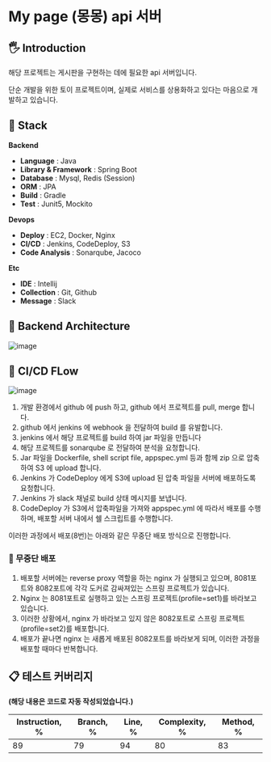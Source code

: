 # My page (몽몽) api 서버

## 🖐 Introduction
해당 프로젝트는 게시판을 구현하는 데에 필요한 api 서버입니다.

단순 개발을 위한 토이 프로젝트이며, 실제로 서비스를 상용화하고 있다는 마음으로 개발하고 있습니다.

## 🔧 Stack

**Backend**
- **Language** : Java
- **Library & Framework** : Spring Boot
- **Database** : Mysql, Redis (Session)
- **ORM** : JPA
- **Build** : Gradle
- **Test** : Junit5, Mockito

**Devops**
- **Deploy** : EC2, Docker, Nginx
- **CI/CD** : Jenkins, CodeDeploy, S3
- **Code Analysis** : Sonarqube, Jacoco

**Etc**
- **IDE** : Intellij
- **Collection** : Git, Github
- **Message** : Slack


## 🔨 Backend Architecture
![image](https://user-images.githubusercontent.com/20418155/187032132-84405343-4730-4c0c-9b27-4d934af3cd13.png)

## 🔨 CI/CD FLow
![image](https://user-images.githubusercontent.com/20418155/182908688-0a0d6e75-de9e-4f03-87bc-f805f1b96545.png)

1. 개발 환경에서 github 에 push 하고, github 에서 프로젝트를 pull, merge 합니다.
2. github 에서 jenkins 에 webhook 을 전달하여 build 를 유발합니다.
3. jenkins 에서 해당 프로젝트를 build 하여 jar 파일을 만듭니다
4. 해당 프로젝트를 sonarqube 로 전달하여 분석을 요청합니다.
5. Jar 파일을 Dockerfile, shell script file, appspec.yml 등과 함께 zip 으로 압축하여 S3 에 upload 합니다.
6. Jenkins 가 CodeDeploy 에게 S3에 upload 된 압축 파일을 서버에 배포하도록 요청합니다.
7. Jenkins 가 slack 채널로 build 상태 메시지를 보냅니다.
8. CodeDeploy 가 S3에서 압축파일을 가져와 appspec.yml 에 따라서 배포를 수행하며, 배포할 서버 내에서 쉘 스크립트를 수행합니다.


이러한 과정에서 배포(8번)는 아래와 같은 무중단 배포 방식으로 진행합니다.


### 🚴 무중단 배포
1. 배포할 서버에는 reverse proxy 역할을 하는 nginx 가 실행되고 있으며, 8081포트와 8082포트에 각각 도커로 감싸져있는 스프링 프로젝트가 있습니다.
2. Nginx 는 8081포트로 실행하고 있는 스프링 프로젝트(profile=set1)를 바라보고 있습니다.
3. 이러한 상황에서, nginx 가 바라보고 있지 않은 8082포트로 스프링 프로젝트(profile=set2)를 배포합니다.
4. 배포가 끝나면 nginx 는 새롭게 배포된 8082포트를 바라보게 되며, 이러한 과정을 배포할 때마다 반복합니다.


## 📋 테스트 커버리지
**(해당 내용은 코드로 자동 작성되었습니다.)**

|Instruction, %|Branch, %|Line, %|Complexity, %|Method, %|
|---|---|---|---|---|
|89|79|94|80|83|